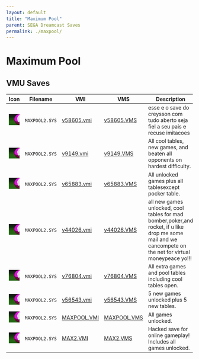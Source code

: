 ```yaml
---
layout: default
title: "Maximum Pool"
parent: SEGA Dreamcast Saves
permalink: ./maxpool/
---
```

# Maximum Pool

## VMU Saves

| Icon | Filename | VMI | VMS | Description |
|------|----------|-----|-----|-------------|
| ![Maximum Pool](../icons/MAXPOOL2.SYS.GIF) | `MAXPOOL2.SYS` | [v58605.vmi](v58605.vmi) | [v58605.VMS](v58605.VMS) | esse e o save do creysson com tudo aberto seja fiel a seu pais e recuse imitacoes  |
| ![Maximum Pool](../icons/MAXPOOL2.SYS.GIF) | `MAXPOOL2.SYS` | [v9149.vmi](v9149.vmi) | [v9149.VMS](v9149.VMS) | All cool tables, new games, and beaten all opponents on hardest difficulty.   |
| ![Maximum Pool](../icons/MAXPOOL2.SYS.GIF) | `MAXPOOL2.SYS` | [v65883.vmi](v65883.vmi) | [v65883.VMS](v65883.VMS) | All unlocked games plus all tablesexcept pocker table.  |
| ![Maximum Pool](../icons/MAXPOOL2.SYS.GIF) | `MAXPOOL2.SYS` | [v44026.vmi](v44026.vmi) | [v44026.VMS](v44026.VMS) | all new games unlocked, cool tables for mad bomber,poker,and rocket, if u like drop me some mail and we cancompete on the net for virtual moneypeace  yo!!!  |
| ![Maximum Pool](../icons/MAXPOOL2.SYS.GIF) | `MAXPOOL2.SYS` | [v76804.vmi](v76804.vmi) | [v76804.VMS](v76804.VMS) | All extra games and pool tables including cool tables open.  |
| ![Maximum Pool](../icons/MAXPOOL2.SYS.GIF) | `MAXPOOL2.SYS` | [v56543.vmi](v56543.vmi) | [v56543.VMS](v56543.VMS) | 5 new games unlocked plus 5 new tables.  |
| ![Maximum Pool](../icons/MAXPOOL2.SYS.GIF) | `MAXPOOL2.SYS` | [MAXPOOL.VMI](MAXPOOL.VMI) | [MAXPOOL.VMS](MAXPOOL.VMS) | All games unlocked. |
| ![Maximum Pool](../icons/MAXPOOL2.SYS.GIF) | `MAXPOOL2.SYS` | [MAX2.VMI](MAX2.VMI) | [MAX2.VMS](MAX2.VMS) | Hacked save for online gameplay! Includes all games unlocked. |
